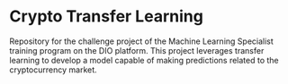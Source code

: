 # Crypto Transfer Learning

Repository for the challenge project of the Machine Learning Specialist training program on the DIO platform. This project leverages transfer learning to develop a model capable of making predictions related to the cryptocurrency market.

